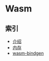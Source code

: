 # Wasm

## 索引

+ [介绍](./01_wasm_introduce.md)
+ [内存](./02_memory.md)
+ [wasm-bindgen](./03_wasm_bindgen/README.md)